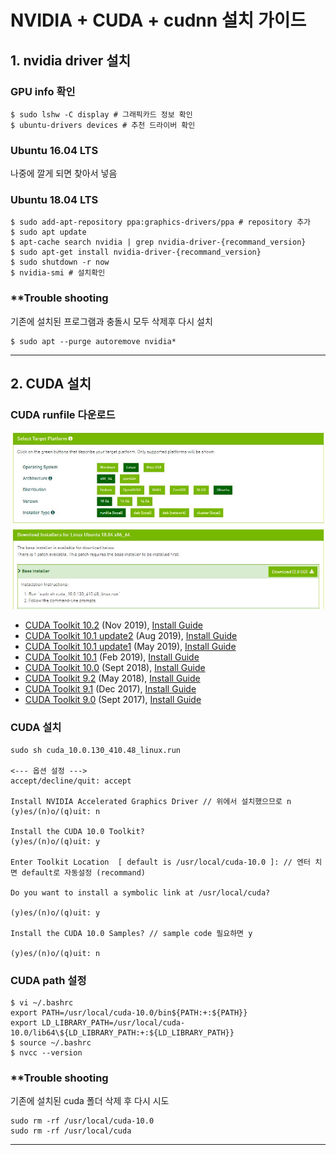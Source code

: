 
# NVIDIA + CUDA + cudnn 설치 가이드



## 1. nvidia driver 설치 

  ### GPU info 확인
  ```
  $ sudo lshw -C display # 그래픽카드 정보 확인
  $ ubuntu-drivers devices # 추천 드라이버 확인
  ```
  ### Ubuntu 16.04 LTS 
  나중에 깔게 되면 찾아서 넣음
  
  
  

  ### Ubuntu 18.04 LTS 
  ```
  $ sudo add-apt-repository ppa:graphics-drivers/ppa # repository 추가
  $ sudo apt update
  $ apt-cache search nvidia | grep nvidia-driver-{recommand_version}
  $ sudo apt-get install nvidia-driver-{recommand_version}
  $ sudo shutdown -r now
  $ nvidia-smi # 설치확인
  ```

  ### **Trouble shooting
  기존에 설치된 프로그램과 충돌시 모두 삭제후 다시 설치
  ```
  $ sudo apt --purge autoremove nvidia*
  ```
---

## 2. CUDA 설치
  ### CUDA runfile 다운로드
  <img src="/img/cuda_install.JPG">
  
  * [CUDA Toolkit 10.2](https://developer.nvidia.com/cuda-downloads) (Nov 2019), [Install Guide](https://docs.nvidia.com/cuda/archive/10.2/)
  * [CUDA Toolkit 10.1 update2](https://developer.nvidia.com/cuda-10.1-download-archive-update2) (Aug 2019), [Install Guide](https://docs.nvidia.com/cuda/archive/10.1/)
  * [CUDA Toolkit 10.1 update1](https://developer.nvidia.com/cuda-10.1-download-archive-update1) (May 2019), [Install Guide](https://docs.nvidia.com/cuda/archive/10.1/)
  * [CUDA Toolkit 10.1](https://developer.nvidia.com/cuda-10.1-download-archive-base) (Feb 2019), [Install Guide](https://docs.nvidia.com/cuda/archive/10.1/)
  * [CUDA Toolkit 10.0](https://developer.nvidia.com/cuda-10.0-download-archive) (Sept 2018), [Install Guide](https://docs.nvidia.com/cuda/archive/10.0/)
  * [CUDA Toolkit 9.2](https://developer.nvidia.com/cuda-92-download-archive) (May 2018), [Install Guide](https://docs.nvidia.com/cuda/archive/9.2/)
  * [CUDA Toolkit 9.1](https://developer.nvidia.com/cuda-91-download-archive-new) (Dec 2017), [Install Guide](https://docs.nvidia.com/cuda/archive/9.1/)
  * [CUDA Toolkit 9.0](https://developer.nvidia.com/cuda-90-download-archive) (Sept 2017), [Install Guide](https://docs.nvidia.com/cuda/archive/9.0/)

<!--<img src="/img/cuda_install.JPG"  width="700" height="370">-->
  ### CUDA 설치
  ```
  sudo sh cuda_10.0.130_410.48_linux.run
  
  <--- 옵션 설정 --->
  accept/decline/quit: accept

  Install NVIDIA Accelerated Graphics Driver // 위에서 설치했으므로 n
  (y)es/(n)o/(q)uit: n

  Install the CUDA 10.0 Toolkit? 
  (y)es/(n)o/(q)uit: y

  Enter Toolkit Location  [ default is /usr/local/cuda-10.0 ]: // 엔터 치면 default로 자동설정 (recommand)

  Do you want to install a symbolic link at /usr/local/cuda?

  (y)es/(n)o/(q)uit: y

  Install the CUDA 10.0 Samples? // sample code 필요하면 y

  (y)es/(n)o/(q)uit: n

  ```
  ### CUDA path 설정

  ```
  $ vi ~/.bashrc
  export PATH=/usr/local/cuda-10.0/bin${PATH:+:${PATH}} 
  export LD_LIBRARY_PATH=/usr/local/cuda-10.0/lib64\${LD_LIBRARY_PATH:+:${LD_LIBRARY_PATH}}
  $ source ~/.bashrc 
  $ nvcc --version
  ```
  
  ### **Trouble shooting
  기존에 설치된 cuda 폴더 삭제 후 다시 시도
  ```
  sudo rm -rf /usr/local/cuda-10.0
  sudo rm -rf /usr/local/cuda
  ```

---
